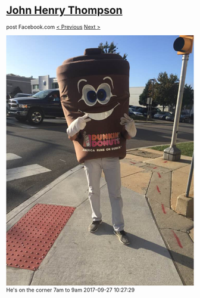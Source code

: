 # [John Henry Thompson](../README.md)
post Facebook.com
[< Previous](2017-09-27-1.md) [Next >](2017-09-27-3.md)

[![](../media/2017-09-27/Timeline-Photos-He-s-on-the-corner-7am-to-9am.jpg)](../README.md)
He's on the corner 7am to 9am
2017-09-27 10:27:29